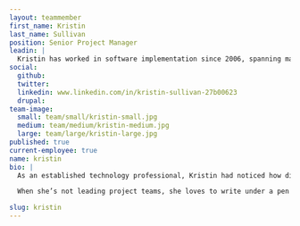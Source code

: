 ```yaml
---
layout: teammember
first_name: Kristin
last_name: Sullivan
position: Senior Project Manager
leadin: |
  Kristin has worked in software implementation since 2006, spanning many different industries such as credit card security, aviation, and the mortgage industry. So it’s no surprise we jumped at the chance to have her join our team given her perspective and experience.
social:
  github:
  twitter:
  linkedin: www.linkedin.com/in/kristin-sullivan-27b00623
  drupal:
team-image:
  small: team/small/kristin-small.jpg
  medium: team/medium/kristin-medium.jpg
  large: team/large/kristin-large.jpg
published: true
current-employee: true
name: kristin
bio: |
  As an established technology professional, Kristin had noticed how digital strategies impacted the total experience for her as a user, and she wanted to help drive that experience.

  When she’s not leading project teams, she loves to write under a pen name that she claims is top secret (and refuses to share with us!). She also likes to hike and dance, and is anything but tentative about the unknown….she and her husband once moved to Mexico for a year with no plan in place. They ended up working on movie sets for a film and had a blast with it. That flexible mentality to tackle anything is just what we like to see in a project manager. We couldn’t be happier to have her with us.

slug: kristin
---
```

